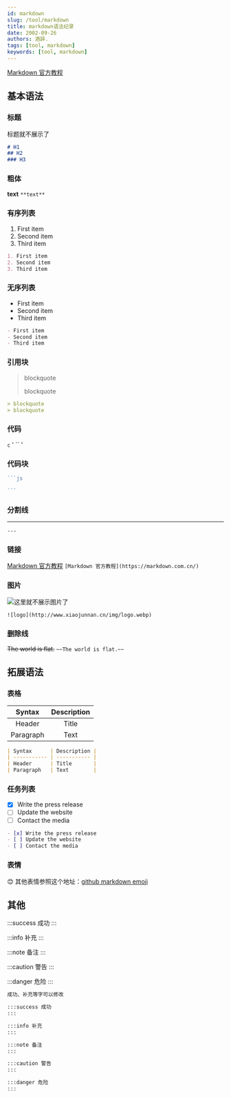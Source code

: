 ```yaml
---
id: markdown
slug: /tool/markdown
title: markdown语法纪录
date: 2002-09-26
authors: 酒辞.
tags: [tool, markdown]
keywords: [tool, markdown]
---
```


[Markdown 官方教程](https://markdown.com.cn/) 
## 基本语法

### 标题

标题就不展示了

```markdown
# H1
## H2
### H3
```



### 粗体

**text**     `**text**`



### 有序列表

1. First item
2. Second item
3. Third item

```markdown
1. First item
2. Second item
3. Third item
```



### 无序列表

- First item
- Second item
- Third item

```markdown
- First item
- Second item
- Third item
```



### 引用块

> blockquote
>
> blockquote

```markdown
> blockquote
> blockquote
```



### 代码

`c`  ' `` '



### 代码块

````js
```js

```
````



### 分割线

---

`---`



### 链接

[Markdown 官方教程](https://markdown.com.cn/)    `[Markdown 官方教程](https://markdown.com.cn/)`



### 图片

![这里就不展示图片了](http://www.xiaojunnan.cn)

`![logo](http://www.xiaojunnan.cn/img/logo.webp)`



### 删除线

~~The world is flat.~~   `~~The world is flat.~~ `



## 拓展语法

### 表格

|  Syntax   | Description |
| :-------: | :---------: |
|  Header   |    Title    |
| Paragraph |    Text     |

```markdown
| Syntax      | Description |
| ----------- | ----------- |
| Header      | Title       |
| Paragraph   | Text        |
```



### 任务列表

- [x] Write the press release
- [ ] Update the website
- [ ] Contact the media

```markdown
- [x] Write the press release
- [ ] Update the website
- [ ] Contact the media
```



### 表情

:blush:     其他表情参照这个地址：[github markdown emoji](https://gist.github.com/rxaviers/7360908)



## 其他

:::success 成功
:::

:::info 补充
:::

:::note 备注
:::

:::caution 警告
:::

:::danger 危险
:::

```markdown
成功、补充等字可以修改

:::success 成功
:::

:::info 补充
:::

:::note 备注
:::

:::caution 警告
:::

:::danger 危险
:::
```